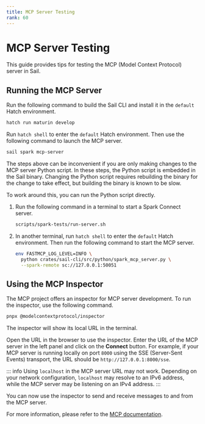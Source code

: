```yaml
---
title: MCP Server Testing
rank: 60
---
```


# MCP Server Testing

This guide provides tips for testing the MCP (Model Context Protocol) server in Sail.

## Running the MCP Server

Run the following command to build the Sail CLI and install it in the `default` Hatch environment.

```bash
hatch run maturin develop
```

Run `hatch shell` to enter the `default` Hatch environment.
Then use the following command to launch the MCP server.

```bash
sail spark mcp-server
```

The steps above can be inconvenient if you are only making changes to the MCP server Python script.
In these steps, the Python script is embedded in the Sail binary. Changing the Python script requires rebuilding the binary for the change to take effect, but building the binary is known to be slow.

To work around this, you can run the Python script directly.

1. Run the following command in a terminal to start a Spark Connect server.
   ```bash
   scripts/spark-tests/run-server.sh
   ```
2. In another terminal, run `hatch shell` to enter the `default` Hatch environment. Then run the following command to start the MCP server.
   ```bash
   env FASTMCP_LOG_LEVEL=INFO \
     python crates/sail-cli/src/python/spark_mcp_server.py \
     --spark-remote sc://127.0.0.1:50051
   ```

## Using the MCP Inspector

The MCP project offers an inspector for MCP server development. To run the inspector, use the following command.

```bash
pnpx @modelcontextprotocol/inspector
```

The inspector will show its local URL in the terminal.

Open the URL in the browser to use the inspector.
Enter the URL of the MCP server in the left panel and click on the **Connect** button.
For example, if your MCP server is running locally on port `8000` using the SSE (Server-Sent Events) transport, the URL should be `http://127.0.0.1:8000/sse`.

::: info
Using `localhost` in the MCP server URL may not work.
Depending on your network configuration, `localhost` may resolve to an IPv6 address, while the MCP server may be listening on an IPv4 address.
:::

You can now use the inspector to send and receive messages to and from the MCP server.

For more information, please refer to the [MCP documentation](https://modelcontextprotocol.io/).
